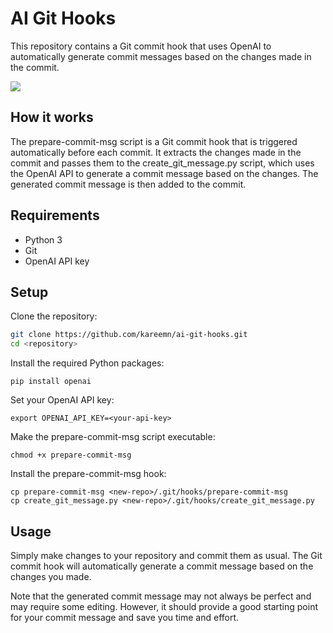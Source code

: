 # AI Git Hooks

This repository contains a Git commit hook that uses OpenAI to automatically generate commit messages based on the changes made in the commit.

![](https://github.com/kareemn/ai-git-hooks/blob/master/demo.gif)


## How it works

The prepare-commit-msg script is a Git commit hook that is triggered automatically before each commit. It extracts the changes made in the commit and passes them to the create_git_message.py script, which uses the OpenAI API to generate a commit message based on the changes. The generated commit message is then added to the commit.

## Requirements
- Python 3
- Git
- OpenAI API key

## Setup
Clone the repository:
```bash
git clone https://github.com/kareemn/ai-git-hooks.git
cd <repository>
```

Install the required Python packages:
```
pip install openai
```
Set your OpenAI API key:
```
export OPENAI_API_KEY=<your-api-key>
```
Make the prepare-commit-msg script executable:
```
chmod +x prepare-commit-msg
```

Install the prepare-commit-msg hook:
```
cp prepare-commit-msg <new-repo>/.git/hooks/prepare-commit-msg
cp create_git_message.py <new-repo>/.git/hooks/create_git_message.py
```

## Usage

Simply make changes to your repository and commit them as usual. The Git commit hook will automatically generate a commit message based on the changes you made.

Note that the generated commit message may not always be perfect and may require some editing. However, it should provide a good starting point for your commit message and save you time and effort.

